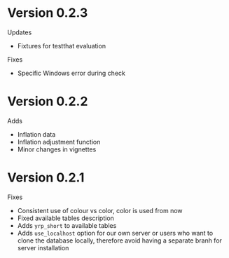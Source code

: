 # Version 0.2.3

Updates

* Fixtures for testthat evaluation

Fixes

* Specific Windows error during check

# Version 0.2.2

Adds

* Inflation data
* Inflation adjustment function
* Minor changes in vignettes

# Version 0.2.1

Fixes

* Consistent use of colour vs color, color is used from now
* Fixed available tables description
* Adds `yrp_short` to available tables
* Adds `use_localhost` option for our own server or users who want to clone the
  database locally, therefore avoid having a separate branh for server installation
  